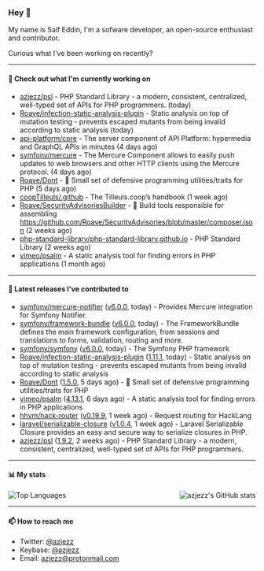 ### Hey 👋

My name is Saif Eddin, I'm a sofware developer, an open-source enthusiast and contributor.

Curious what I've been working on recently?

---

#### 👷 Check out what I'm currently working on

- [azjezz/psl](https://github.com/azjezz/psl) - PHP Standard Library - a modern, consistent, centralized, well-typed set of APIs for PHP programmers. (today)
- [Roave/infection-static-analysis-plugin](https://github.com/Roave/infection-static-analysis-plugin) - Static analysis on top of mutation testing - prevents escaped mutants from being invalid according to static analysis (today)
- [api-platform/core](https://github.com/api-platform/core) - The server component of API Platform: hypermedia and GraphQL APIs in minutes (4 days ago)
- [symfony/mercure](https://github.com/symfony/mercure) - The Mercure Component allows to easily push updates to web browsers and other HTTP clients using the Mercure protocol. (4 days ago)
- [Roave/Dont](https://github.com/Roave/Dont) - :no_entry_sign: Small set of defensive programming utilities/traits for PHP (5 days ago)
- [coopTilleuls/.github](https://github.com/coopTilleuls/.github) - The Tilleuls.coop’s handbook (1 week ago)
- [Roave/SecurityAdvisoriesBuilder](https://github.com/Roave/SecurityAdvisoriesBuilder) - :hammer: Build tools responsible for assembling https://github.com/Roave/SecurityAdvisories/blob/master/composer.json (2 weeks ago)
- [php-standard-library/php-standard-library.github.io](https://github.com/php-standard-library/php-standard-library.github.io) - PHP Standard Library (2 weeks ago)
- [vimeo/psalm](https://github.com/vimeo/psalm) - A static analysis tool for finding errors in PHP applications (1 month ago)

---

#### 🔭 Latest releases I've contributed to

- [symfony/mercure-notifier](https://github.com/symfony/mercure-notifier) ([v6.0.0](https://github.com/symfony/mercure-notifier/releases/tag/v6.0.0), today) - Provides Mercure integration for Symfony Notifier.
- [symfony/framework-bundle](https://github.com/symfony/framework-bundle) ([v6.0.0](https://github.com/symfony/framework-bundle/releases/tag/v6.0.0), today) - The FrameworkBundle defines the main framework configuration, from sessions and translations to forms, validation, routing and more.
- [symfony/symfony](https://github.com/symfony/symfony) ([v6.0.0](https://github.com/symfony/symfony/releases/tag/v6.0.0), today) - The Symfony PHP framework
- [Roave/infection-static-analysis-plugin](https://github.com/Roave/infection-static-analysis-plugin) ([1.11.1](https://github.com/Roave/infection-static-analysis-plugin/releases/tag/1.11.1), today) - Static analysis on top of mutation testing - prevents escaped mutants from being invalid according to static analysis
- [Roave/Dont](https://github.com/Roave/Dont) ([1.5.0](https://github.com/Roave/Dont/releases/tag/1.5.0), 5 days ago) - :no_entry_sign: Small set of defensive programming utilities/traits for PHP
- [vimeo/psalm](https://github.com/vimeo/psalm) ([4.13.1](https://github.com/vimeo/psalm/releases/tag/4.13.1), 6 days ago) - A static analysis tool for finding errors in PHP applications
- [hhvm/hack-router](https://github.com/hhvm/hack-router) ([v0.19.9](https://github.com/hhvm/hack-router/releases/tag/v0.19.9), 1 week ago) - Request routing for HackLang
- [laravel/serializable-closure](https://github.com/laravel/serializable-closure) ([v1.0.4](https://github.com/laravel/serializable-closure/releases/tag/v1.0.4), 1 week ago) - Laravel Serializable Closure provides an easy and secure way to serialize closures in PHP.
- [azjezz/psl](https://github.com/azjezz/psl) ([1.9.2](https://github.com/azjezz/psl/releases/tag/1.9.2), 2 weeks ago) - PHP Standard Library - a modern, consistent, centralized, well-typed set of APIs for PHP programmers.

---

#### 📊 My stats

<img align="right" alt="azjezz's GitHub stats" src="https://github-readme-stats.vercel.app/api?username=azjezz&count_private=1&show_icons=true&" />

![Top Languages](https://github-readme-stats.vercel.app/api/top-langs/?username=azjezz)

---

#### 📫 How to reach me

- Twitter: [@azjezz](https://twitter.com/azjezz)
- Keybase: [@azjezz](https://keybase.io/azjezz)
- Email: [azjezz@protonmail.com](mailto://azjezz@protonmail.com)
